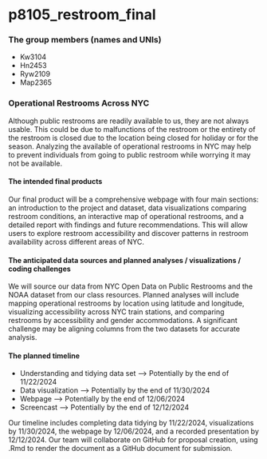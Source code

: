 p8105_restroom_final
================

### The group members (names and UNIs)

- Kw3104
- Hn2453
- Ryw2109
- Map2365

### Operational Restrooms Across NYC

Although public restrooms are readily available to us, they are not
always usable. This could be due to malfunctions of the restroom or the
entirety of the restroom is closed due to the location being closed for
holiday or for the season. Analyzing the available of operational
restrooms in NYC may help to prevent individuals from going to public
restroom while worrying it may not be available.

#### The intended final products

Our final product will be a comprehensive webpage with four main
sections: an introduction to the project and dataset, data
visualizations comparing restroom conditions, an interactive map of
operational restrooms, and a detailed report with findings and future
recommendations. This will allow users to explore restroom accessibility
and discover patterns in restroom availability across different areas of
NYC.

#### The anticipated data sources and planned analyses / visualizations / coding challenges

We will source our data from NYC Open Data on Public Restrooms and the
NOAA dataset from our class resources. Planned analyses will include
mapping operational restrooms by location using latitude and longitude,
visualizing accessibility across NYC train stations, and comparing
restrooms by accessibility and gender accommodations. A significant
challenge may be aligning columns from the two datasets for accurate
analysis.

#### The planned timeline

- Understanding and tidying data set –\> Potentially by the end of
  11/22/2024
- Data visualization –\> Potentially by the end of 11/30/2024
- Webpage –\> Potentially by the end of 12/06/2024
- Screencast –\> Potentially by the end of 12/12/2024

Our timeline includes completing data tidying by 11/22/2024,
visualizations by 11/30/2024, the webpage by 12/06/2024, and a recorded
presentation by 12/12/2024. Our team will collaborate on GitHub for
proposal creation, using .Rmd to render the document as a GitHub
document for submission.
